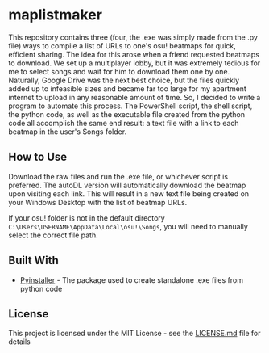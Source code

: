 # maplistmaker

This repository contains three (four, the .exe was simply made from the .py file) ways to compile a list of URLs to one's osu! beatmaps for quick, efficient sharing.
The idea for this arose when a friend requested beatmaps to download. We set up a multiplayer lobby, but it was extremely tedious for me to select songs and wait for
him to download them one by one. Naturally, Google Drive was the next best choice, but the files quickly added up to infeasible sizes and became far too large for my
apartment internet to upload in any reasonable amount of time. So, I decided to write a program to automate this process. The PowerShell script, the shell script, the
python code, as well as the executable file created from the python code all accomplish the same end result: a text file with a link to each beatmap in the
user's Songs folder.

## How to Use

Download the raw files and run the .exe file, or whichever script is preferred. The autoDL version will automatically download the beatmap upon visiting each link.
This will result in a new text file being created on your Windows Desktop with the list of beatmap URLs.

If your osu! folder is not in the default directory `C:\Users\USERNAME\AppData\Local\osu!\Songs`, you will need to manually select the correct file path.

## Built With

* [Pyinstaller](http://www.pyinstaller.org/) - The package used to create standalone .exe files from python code

## License

This project is licensed under the MIT License - see the [LICENSE.md](LICENSE.md) file for details
